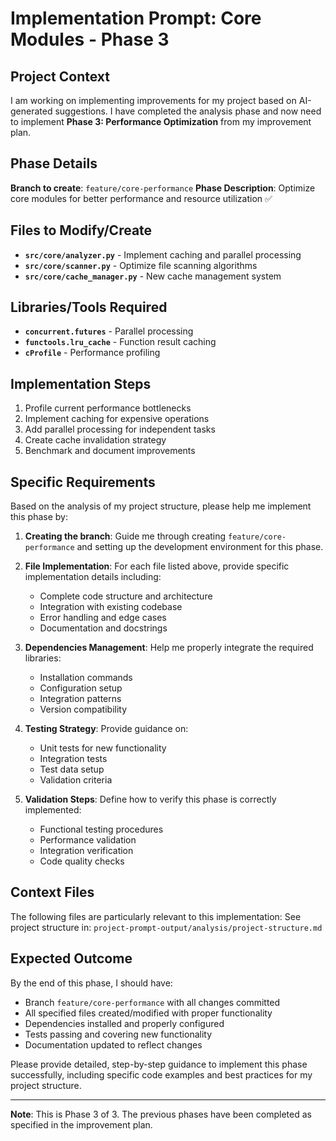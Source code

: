 # Implementation Prompt: Core Modules - Phase 3

## Project Context

I am working on implementing improvements for my project based on AI-generated suggestions. I have completed the analysis phase and now need to implement **Phase 3: Performance Optimization** from my improvement plan.

## Phase Details

**Branch to create**: `feature/core-performance`
**Phase Description**: Optimize core modules for better performance and resource utilization ✅

## Files to Modify/Create

- **`src/core/analyzer.py`** - Implement caching and parallel processing
- **`src/core/scanner.py`** - Optimize file scanning algorithms
- **`src/core/cache_manager.py`** - New cache management system

## Libraries/Tools Required

- **`concurrent.futures`** - Parallel processing
- **`functools.lru_cache`** - Function result caching
- **`cProfile`** - Performance profiling

## Implementation Steps

1. Profile current performance bottlenecks
2. Implement caching for expensive operations
3. Add parallel processing for independent tasks
4. Create cache invalidation strategy
5. Benchmark and document improvements

## Specific Requirements

Based on the analysis of my project structure, please help me implement this phase by:

1. **Creating the branch**: Guide me through creating `feature/core-performance` and setting up the development environment for this phase.

2. **File Implementation**: For each file listed above, provide specific implementation details including:
   - Complete code structure and architecture
   - Integration with existing codebase
   - Error handling and edge cases
   - Documentation and docstrings

3. **Dependencies Management**: Help me properly integrate the required libraries:
   - Installation commands
   - Configuration setup
   - Integration patterns
   - Version compatibility

4. **Testing Strategy**: Provide guidance on:
   - Unit tests for new functionality
   - Integration tests
   - Test data setup
   - Validation criteria

5. **Validation Steps**: Define how to verify this phase is correctly implemented:
   - Functional testing procedures
   - Performance validation
   - Integration verification
   - Code quality checks

## Context Files

The following files are particularly relevant to this implementation:
See project structure in: `project-prompt-output/analysis/project-structure.md`

## Expected Outcome

By the end of this phase, I should have:
- Branch `feature/core-performance` with all changes committed
- All specified files created/modified with proper functionality
- Dependencies installed and properly configured
- Tests passing and covering new functionality
- Documentation updated to reflect changes

Please provide detailed, step-by-step guidance to implement this phase successfully, including specific code examples and best practices for my project structure.

---

**Note**: This is Phase 3 of 3. The previous phases have been completed as specified in the improvement plan.
